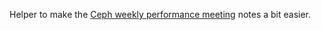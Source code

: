 Helper to make the [Ceph weekly performance meeting](https://ceph.io/en/community/meetups/) notes a bit easier.
